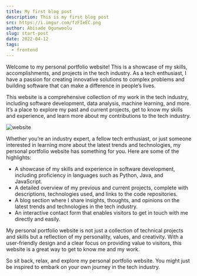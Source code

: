 ```yaml
---
title: My first blog post
description: This is my first blog post
src: https://i.imgur.com/fzFIeEC.png
author: Abisade Ogunwoolu
slug: start-post
date: 2022-04-12
tags:
  - frontend
---
```


Welcome to my personal portfolio website! This is a showcase of my skills, accomplishments, and projects in the tech industry. As a tech enthusiast, I have a passion for creating innovative solutions to complex problems and building software that can make a difference in people’s lives.

This website is a comprehensive collection of my work in the tech industry, including software development, data analysis, machine learning, and more. It’s a place to explore my past and current projects, get to know my skills and experience, and learn more about my contributions to the tech industry.

![website](https://i.imgur.com/fzFIeEC.png)

Whether you’re an industry expert, a fellow tech enthusiast, or just someone interested in learning more about the latest trends and technologies, my personal portfolio website has something for you. Here are some of the highlights:

-   A showcase of my skills and experience in software development, including proficiency in languages such as Python, Java, and JavaScript.
-   A detailed overview of my previous and current projects, complete with descriptions, technologies used, and links to the code repositories.
-   A blog section where I share insights, thoughts, and opinions on the latest trends and technologies in the tech industry.
-   An interactive contact form that enables visitors to get in touch with me directly and easily.

My personal portfolio website is not just a collection of technical projects and skills but a reflection of my personality, values, and creativity. With a user-friendly design and a clear focus on providing value to visitors, this website is a great way to get to know me and my work.

So sit back, relax, and explore my personal portfolio website. You might just be inspired to embark on your own journey in the tech industry.